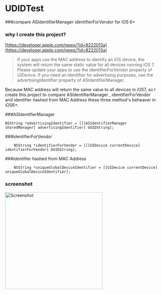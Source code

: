 UDIDTest
========

###compare ASIdentifierManager identifierForVendor for iOS 6+

### why I create this project?

[https://developer.apple.com/news/?id=8222013a](https://developer.apple.com/news/?id=8222013a)

> If your apps use the MAC address to identify an iOS device, the system will return the same static value for all devices running iOS 7. Please update your apps to use the identifierForVendor property of UIDevice. If you need an identifier for advertising purposes, use the advertisingIdentifier property of ASIdentifierManager.

Because MAC address will return the same value to all devices in iOS7,
so I create this project to compare ASIdentifierManager , identifierForVendor and identifier hashed from MAC Address these three method's beheaver in iOS6+.


###ASIdentifierManager

``` objc
NSString *advertisingIdentifier = [[[ASIdentifierManager sharedManager] advertisingIdentifier] UUIDString];    
```
 
###identifierForVendor

``` objc
    NSString *identifierForVendor = [[[UIDevice currentDevice] identifierForVendor] UUIDString];
```    

###identifier hashed from MAC Address

``` objc
    NSString *uniqueGlobalDeviceIdentifier = [[UIDevice currentDevice] uniqueGlobalDeviceIdentifier];
```
    
### screenshot ##
<img src="https://raw.github.com/wpsteak/UDIDTest/master/screenshot.png" alt="Screenshot" style="width:320px;" />
